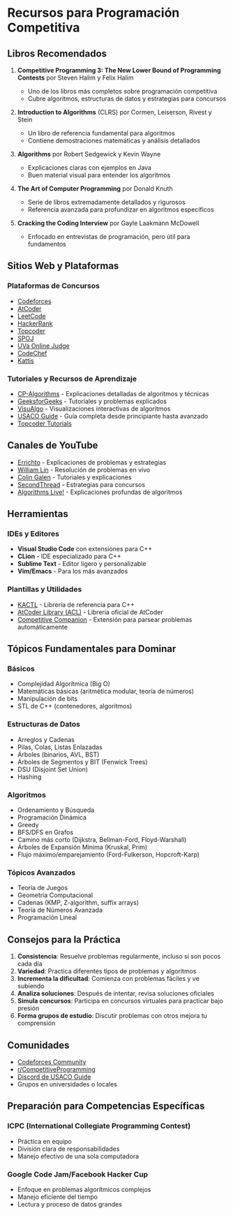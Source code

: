 # Recursos para Programación Competitiva

## Libros Recomendados

1. **Competitive Programming 3: The New Lower Bound of Programming Contests** por Steven Halim y Felix Halim
   - Uno de los libros más completos sobre programación competitiva
   - Cubre algoritmos, estructuras de datos y estrategias para concursos

2. **Introduction to Algorithms** (CLRS) por Cormen, Leiserson, Rivest y Stein
   - Un libro de referencia fundamental para algoritmos
   - Contiene demostraciones matemáticas y análisis detallados

3. **Algorithms** por Robert Sedgewick y Kevin Wayne
   - Explicaciones claras con ejemplos en Java
   - Buen material visual para entender los algoritmos

4. **The Art of Computer Programming** por Donald Knuth
   - Serie de libros extremadamente detallados y rigurosos
   - Referencia avanzada para profundizar en algoritmos específicos

5. **Cracking the Coding Interview** por Gayle Laakmann McDowell
   - Enfocado en entrevistas de programación, pero útil para fundamentos

## Sitios Web y Plataformas

### Plataformas de Concursos
- [Codeforces](https://codeforces.com/)
- [AtCoder](https://atcoder.jp/)
- [LeetCode](https://leetcode.com/)
- [HackerRank](https://www.hackerrank.com/)
- [Topcoder](https://www.topcoder.com/)
- [SPOJ](https://www.spoj.com/)
- [UVa Online Judge](https://onlinejudge.org/)
- [CodeChef](https://www.codechef.com/)
- [Kattis](https://open.kattis.com/)

### Tutoriales y Recursos de Aprendizaje
- [CP-Algorithms](https://cp-algorithms.com/) - Explicaciones detalladas de algoritmos y técnicas
- [GeeksforGeeks](https://www.geeksforgeeks.org/) - Tutoriales y problemas explicados
- [VisuAlgo](https://visualgo.net/) - Visualizaciones interactivas de algoritmos
- [USACO Guide](https://usaco.guide/) - Guía completa desde principiante hasta avanzado
- [Topcoder Tutorials](https://www.topcoder.com/community/competitive-programming/tutorials/)

## Canales de YouTube

- [Errichto](https://www.youtube.com/c/Errichto) - Explicaciones de problemas y estrategias
- [William Lin](https://www.youtube.com/channel/UCKuDLsO0Wwef53qdHPjbU2Q) - Resolución de problemas en vivo
- [Colin Galen](https://www.youtube.com/c/ColinGalen) - Tutoriales y explicaciones
- [SecondThread](https://www.youtube.com/channel/UCXbCohpE9IoVQUD2Ifg1d1g) - Estrategias para concursos
- [Algorithms Live!](https://www.youtube.com/channel/UCBLr7ISa_YDy5qeATupf26w) - Explicaciones profundas de algoritmos

## Herramientas

### IDEs y Editores
- **Visual Studio Code** con extensiones para C++
- **CLion** - IDE especializado para C++
- **Sublime Text** - Editor ligero y personalizable
- **Vim/Emacs** - Para los más avanzados

### Plantillas y Utilidades
- [KACTL](https://github.com/kth-competitive-programming/kactl) - Librería de referencia para C++
- [AtCoder Library (ACL)](https://github.com/atcoder/ac-library) - Librería oficial de AtCoder
- [Competitive Companion](https://github.com/jmerle/competitive-companion) - Extensión para parsear problemas automáticamente

## Tópicos Fundamentales para Dominar

### Básicos
- Complejidad Algorítmica (Big O)
- Matemáticas básicas (aritmética modular, teoría de números)
- Manipulación de bits
- STL de C++ (contenedores, algoritmos)

### Estructuras de Datos
- Arreglos y Cadenas
- Pilas, Colas, Listas Enlazadas
- Árboles (binarios, AVL, BST)
- Árboles de Segmentos y BIT (Fenwick Trees)
- DSU (Disjoint Set Union)
- Hashing

### Algoritmos
- Ordenamiento y Búsqueda
- Programación Dinámica
- Greedy
- BFS/DFS en Grafos
- Camino más corto (Dijkstra, Bellman-Ford, Floyd-Warshall)
- Árboles de Expansión Mínima (Kruskal, Prim)
- Flujo máximo/emparejamiento (Ford-Fulkerson, Hopcroft-Karp)

### Tópicos Avanzados
- Teoría de Juegos
- Geometría Computacional
- Cadenas (KMP, Z-algorithm, suffix arrays)
- Teoría de Números Avanzada
- Programación Lineal

## Consejos para la Práctica

1. **Consistencia**: Resuelve problemas regularmente, incluso si son pocos cada día
2. **Variedad**: Practica diferentes tipos de problemas y algoritmos
3. **Incrementa la dificultad**: Comienza con problemas fáciles y ve subiendo
4. **Analiza soluciones**: Después de intentar, revisa soluciones oficiales
5. **Simula concursos**: Participa en concursos virtuales para practicar bajo presión
6. **Forma grupos de estudio**: Discutir problemas con otros mejora tu comprensión

## Comunidades

- [Codeforces Community](https://codeforces.com/blog)
- [r/CompetitiveProgramming](https://www.reddit.com/r/CompetitiveProgramming/)
- [Discord de USACO Guide](https://discord.gg/bessMBe)
- Grupos en universidades o locales

## Preparación para Competencias Específicas

### ICPC (International Collegiate Programming Contest)
- Práctica en equipo
- División clara de responsabilidades
- Manejo efectivo de una sola computadora

### Google Code Jam/Facebook Hacker Cup
- Enfoque en problemas algorítmicos complejos
- Manejo eficiente del tiempo
- Lectura y proceso de datos grandes 
